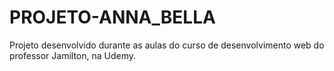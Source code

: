 # PROJETO-ANNA_BELLA
Projeto desenvolvido durante as aulas do curso de desenvolvimento web do professor Jamilton, na Udemy.
